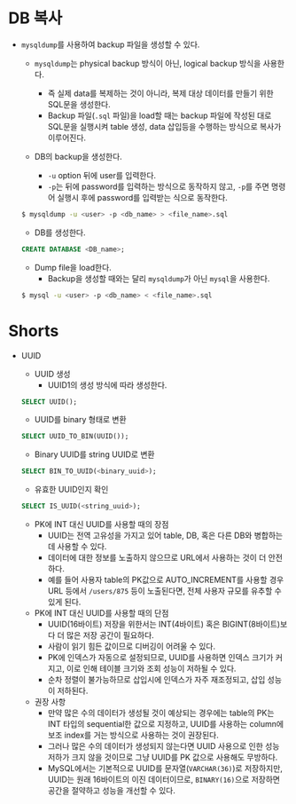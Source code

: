 # DB 복사

- `mysqldump`를 사용하여 backup 파일을 생성할 수 있다.

  - `mysqldump`는 physical backup 방식이 아닌, logical backup 방식을 사용한다.
    - 즉 실제 data를 복제하는 것이 아니라, 복제 대상 데이터를 만들기 위한 SQL문을 생성한다.
    - Backup 파일(`.sql` 파일)을 load할 때는 backup 파일에 작성된 대로 SQL문을 실행시켜 table 생성, data 삽입등을 수행하는 방식으로 복사가 이루어진다. 

  - DB의 backup을 생성한다.
    - `-u` option 뒤에 user를 입력한다.
    - `-p`는 뒤에 password를 입력하는 방식으로 동작하지 않고, `-p`를 주면 명령어 실행시 후에 password를 입력받는 식으로 동작한다.

  ```bash
  $ mysqldump -u <user> -p <db_name> > <file_name>.sql
  ```

  - DB를 생성한다.

  ```sql
  CREATE DATABASE <DB_name>;
  ```

  - Dump file을 load한다.
    - Backup을 생성할 때와는 달리 `mysqldump`가 아닌 `mysql`을 사용한다.

  ```bash
  $ mysql -u <user> -p <db_name> < <file_name>.sql
  ```





# Shorts

- UUID

  - UUID 생성
    - UUID1의 생성 방식에 따라 생성한다.

  ```sql
  SELECT UUID();
  ```

  - UUID를 binary 형태로 변환

  ```sql
  SELECT UUID_TO_BIN(UUID());
  ```

  - Binary UUID를 string UUID로 변환

  ```sql
  SELECT BIN_TO_UUID(<binary_uuid>);
  ```

  - 유효한 UUID인지 확인

  ```sql
  SELECT IS_UUID(<string_uuid>);
  ```

  - PK에 INT 대신 UUID를 사용할 때의 장점
    - UUID는 전역 고유성을 가지고 있어 table, DB, 혹은 다른 DB와 병합하는 데 사용할 수 있다.
    - 데이터에 대한 정보를 노출하지 않으므로 URL에서 사용하는 것이 더 안전하다.
    - 예를 들어 사용자 table의 PK값으로 AUTO_INCREMENT를 사용할 경우 URL 등에서 `/users/875` 등이 노출된다면, 전체 사용자 규모를 유추할 수 있게 된다.
  - PK에 INT 대신 UUID를 사용할 때의 단점
    - UUID(16바이트) 저장을 위한서는 INT(4바이트) 혹은 BIGINT(8바이트)보다 더 많은 저장 공간이 필요하다.
    - 사람이 읽기 힘든 값이므로 디버깅이 어려울 수 있다.
    - PK에 인덱스가 자동으로 설정되므로, UUID를 사용하면 인덱스 크기가 커지고, 이로 인해 테이블 크기와 조회 성능이 저하될 수 있다.
    - 순차 정렬이 불가능하므로 삽입시에 인덱스가 자주 재조정되고, 삽입 성능이 저하된다.
  - 권장 사항
    - 만약 많은 수의 데이터가 생성될 것이 예상되는 경우에는 table의 PK는 INT 타입의 sequential한 값으로 지정하고, UUID를 사용하는 column에 보조 index를 거는 방식으로 사용하는 것이 권장된다.
    - 그러나 많은 수의 데이터가 생성되지 않는다면 UUID 사용으로 인한 성능 저하가 크지 않을 것이므로 그냥 UUID를 PK 값으로 사용해도 무방하다.
    - MySQL에서는 기본적으로 UUID를 문자열(`VARCHAR(36)`)로 저장하지만, UUID는 원래 16바이트의 이진 데이터이므로, `BINARY(16)`으로 저장하면 공간을 절약하고 성능을 개선할 수 있다.
